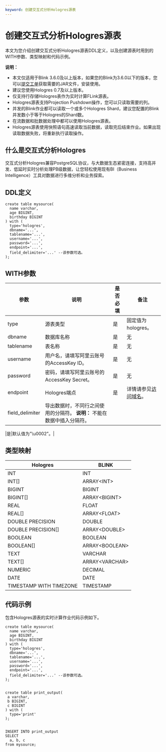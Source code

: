 ```yaml
---
keyword: 创建交互式分析Hologres源表
---
```


# 创建交互式分析Hologres源表

本文为您介绍创建交互式分析Hologres源表DDL定义，以及创建源表时用到的WITH参数、类型映射和代码示例。

**说明：**

-   本文仅适用于Blink 3.6.0及以上版本，如果您的Blink为3.6.0以下的版本，您可以[提交工单](https://selfservice.console.aliyun.com/ticket/createIndex?spm=5176.2020520129.console-base-top.dwork-order-1.29d546aee0gsiH)获取需要的JAR文件，安装使用。
-   建议您使用Hologres 0.7及以上版本。
-   仅支持行存储Hologres表作为实时计算FLink源表。
-   Hologres源表支持Projection Pushdown操作，您可以只读取需要的列。
-   并发的Blink作业都可以读取一个或多个Hologres Shard，建议您配置的Blink并发数小于等于Hologres的Shard数。
-   在流数据和批数据处理中都可以使用Hologres源表。
-   Hologres源表使用快照语句高速读取当前数据，读取完后结束作业。如果出现读取数据失败，将重新执行读取操作。

## 什么是交互式分析Hologres

交互式分析Hologres兼容PostgreSQL协议，与大数据生态紧密连接，支持高并发、低延时实时分析处理PB级数据，让您轻松使用现有BI（Business Intelligence）工具对数据进行多维分析和业务探索。

## DDL定义

```
create table mysource(
  name varchar,
  age BIGINT,
  birthday BIGINT
) with (
  type='hologres',
  dbname='...',
  tablename='...',
  username='...',
  password='...',
  endpoint='...',
  field_delimiter='...' --该参数可选。
);
```

## WITH参数

|参数|说明|是否必填|备注|
|--|--|----|--|
|type|源表类型|是|固定值为hologres。|
|dbname|数据库名称|是|无|
|tablename|表名称|是|无|
|username|用户名，请填写阿里云账号的AccessKey ID。|是|无|
|password|密码，请填写阿里云账号的AccessKey Secret。|是|无|
|endpoint|Hologres端点|是|详情请参见[访问域名](/cn.zh-CN/了解控制台/访问域名.md)。|
|field\_delimiter|导出数据时，不同行之间使用的分隔符。 **说明：** 不能在数据中插入分隔符。

|是|默认值为"\\u0002"。|

## 类型映射

|Hologres|BLINK|
|--------|-----|
|INT|INT|
|INT\[\]|ARRAY<INT\>|
|BIGINT|BIGINT|
|BIGINT\[\]|ARRAY<BIGINT\>|
|REAL|FLOAT|
|REAL\[\]|ARRAY<FLOAT\>|
|DOUBLE PRECISION|DOUBLE|
|DOUBLE PRECISION\[\]|ARRAY<DOUBLE\>|
|BOOLEAN|BOOLEAN|
|BOOLEAN\[\]|ARRAY<BOOLEAN\>|
|TEXT|VARCHAR|
|TEXT\[\]|ARRAY<VARCHAR\>|
|NUMERIC|DECIMAL|
|DATE|DATE|
|TIMESTAMP WITH TIMEZONE|TIMESTAMP|

## 代码示例

包含Hologres源表的实时计算作业代码示例如下。

```
create table mysource(
  name varchar,
  age BIGINT,
  birthday BIGINT
) with (
  type='hologres',
  dbname='...',
  tablename='...',
  username='...',
  password='...',
  endpoint='...',
  field_delimiter='...' --该参数可选。
);


create table print_output(
 a varchar,
 b BIGINT,
 c BIGINT 
) with (
  type='print'
);


INSERT INTO print_output
SELECT 
  a, b, c
from mysource;
```

